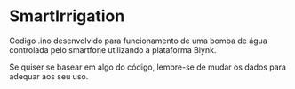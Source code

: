 # SmartIrrigation
Codigo .ino desenvolvido para funcionamento de uma bomba de água controlada pelo smartfone utilizando a plataforma Blynk.

Se quiser se basear em algo do código, lembre-se de mudar os dados para adequar aos seu uso.
